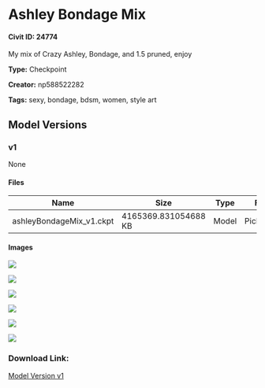 # Ashley Bondage Mix

#### Civit ID: 24774

<p>My mix of Crazy Ashley, Bondage, and 1.5 pruned, enjoy</p>

**Type:** Checkpoint

**Creator:** np588522282

**Tags:** sexy, bondage, bdsm, women, style art

## Model Versions

### v1

None

#### Files

| Name | Size | Type | Format | Download Url | AutoV1 | AutoV2 | SHA256 | CRC32 | BLAKE3 |
| --- | --- | --- | --- | --- | --- | --- | --- | --- | --- |
| ashleyBondageMix_v1.ckpt | 4165369.831054688 KB | Model | PickleTensor | https://civitai.com/api/download/models/29639 | C603665C | E5B5683C76 | E5B5683C7625944E89E0596E7C18F999E86DD7DB2AA1FA874878C096975875BC | D4EAE8F8 | 08991DF1A5F873929BEBF08B8474C7B0BDEFBCA0898FE9023F10F4A9EC73D9D0 |

#### Images

<p><img src="https://image.civitai.com/xG1nkqKTMzGDvpLrqFT7WA/480b8492-bc60-4aba-a1d1-14d7a3653300/width=450/335318.jpeg" /></p>

<p><img src="https://image.civitai.com/xG1nkqKTMzGDvpLrqFT7WA/faecf9e4-5021-4f3c-620c-c810c8345e00/width=450/335323.jpeg" /></p>

<p><img src="https://image.civitai.com/xG1nkqKTMzGDvpLrqFT7WA/5a9af0af-e10f-437b-8636-49efebb76600/width=450/335322.jpeg" /></p>

<p><img src="https://image.civitai.com/xG1nkqKTMzGDvpLrqFT7WA/bb0faea4-f526-4d71-10c0-9834e57bb900/width=450/335321.jpeg" /></p>

<p><img src="https://image.civitai.com/xG1nkqKTMzGDvpLrqFT7WA/b6f90aa1-5006-4012-84fc-ae9aeb773f00/width=450/335320.jpeg" /></p>

<p><img src="https://image.civitai.com/xG1nkqKTMzGDvpLrqFT7WA/d73ef716-0223-469f-a01f-c0a9b1192500/width=450/335319.jpeg" /></p>

### Download Link:

[Model Version v1](https://civitai.com/api/download/models/29639)

